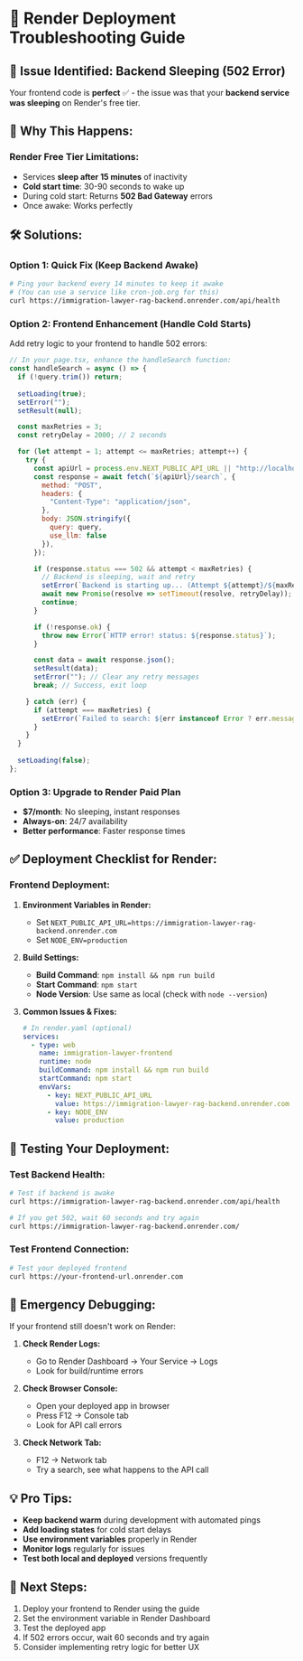 # 🔧 Render Deployment Troubleshooting Guide

## 🎯 **Issue Identified: Backend Sleeping (502 Error)**

Your frontend code is **perfect** ✅ - the issue was that your **backend service was sleeping** on Render's free tier.

## 🧠 **Why This Happens:**

### **Render Free Tier Limitations:**
- Services **sleep after 15 minutes** of inactivity
- **Cold start time**: 30-90 seconds to wake up
- During cold start: Returns **502 Bad Gateway** errors
- Once awake: Works perfectly

## 🛠️ **Solutions:**

### **Option 1: Quick Fix (Keep Backend Awake)**
```bash
# Ping your backend every 14 minutes to keep it awake
# (You can use a service like cron-job.org for this)
curl https://immigration-lawyer-rag-backend.onrender.com/api/health
```

### **Option 2: Frontend Enhancement (Handle Cold Starts)**
Add retry logic to your frontend to handle 502 errors:

```javascript
// In your page.tsx, enhance the handleSearch function:
const handleSearch = async () => {
  if (!query.trim()) return;
  
  setLoading(true);
  setError("");
  setResult(null);

  const maxRetries = 3;
  const retryDelay = 2000; // 2 seconds

  for (let attempt = 1; attempt <= maxRetries; attempt++) {
    try {
      const apiUrl = process.env.NEXT_PUBLIC_API_URL || "http://localhost:8081";
      const response = await fetch(`${apiUrl}/search`, {
        method: "POST",
        headers: {
          "Content-Type": "application/json",
        },
        body: JSON.stringify({
          query: query,
          use_llm: false
        }),
      });

      if (response.status === 502 && attempt < maxRetries) {
        // Backend is sleeping, wait and retry
        setError(`Backend is starting up... (Attempt ${attempt}/${maxRetries})`);
        await new Promise(resolve => setTimeout(resolve, retryDelay));
        continue;
      }

      if (!response.ok) {
        throw new Error(`HTTP error! status: ${response.status}`);
      }

      const data = await response.json();
      setResult(data);
      setError(""); // Clear any retry messages
      break; // Success, exit loop

    } catch (err) {
      if (attempt === maxRetries) {
        setError(`Failed to search: ${err instanceof Error ? err.message : 'Unknown error'}`);
      }
    }
  }
  
  setLoading(false);
};
```

### **Option 3: Upgrade to Render Paid Plan**
- **$7/month**: No sleeping, instant responses
- **Always-on**: 24/7 availability
- **Better performance**: Faster response times

## ✅ **Deployment Checklist for Render:**

### **Frontend Deployment:**
1. **Environment Variables in Render:**
   - Set `NEXT_PUBLIC_API_URL=https://immigration-lawyer-rag-backend.onrender.com`
   - Set `NODE_ENV=production`

2. **Build Settings:**
   - **Build Command**: `npm install && npm run build`
   - **Start Command**: `npm start`
   - **Node Version**: Use same as local (check with `node --version`)

3. **Common Issues & Fixes:**
   ```yaml
   # In render.yaml (optional)
   services:
     - type: web
       name: immigration-lawyer-frontend
       runtime: node
       buildCommand: npm install && npm run build
       startCommand: npm start
       envVars:
         - key: NEXT_PUBLIC_API_URL
           value: https://immigration-lawyer-rag-backend.onrender.com
         - key: NODE_ENV
           value: production
   ```

## 🧪 **Testing Your Deployment:**

### **Test Backend Health:**
```bash
# Test if backend is awake
curl https://immigration-lawyer-rag-backend.onrender.com/api/health

# If you get 502, wait 60 seconds and try again
curl https://immigration-lawyer-rag-backend.onrender.com/
```

### **Test Frontend Connection:**
```bash
# Test your deployed frontend
curl https://your-frontend-url.onrender.com
```

## 🚨 **Emergency Debugging:**

If your frontend still doesn't work on Render:

1. **Check Render Logs:**
   - Go to Render Dashboard → Your Service → Logs
   - Look for build/runtime errors

2. **Check Browser Console:**
   - Open your deployed app in browser
   - Press F12 → Console tab
   - Look for API call errors

3. **Check Network Tab:**
   - F12 → Network tab
   - Try a search, see what happens to the API call

## 💡 **Pro Tips:**

- **Keep backend warm** during development with automated pings
- **Add loading states** for cold start delays
- **Use environment variables** properly in Render
- **Monitor logs** regularly for issues
- **Test both local and deployed** versions frequently

## 🎯 **Next Steps:**

1. Deploy your frontend to Render using the guide
2. Set the environment variable in Render Dashboard
3. Test the deployed app
4. If 502 errors occur, wait 60 seconds and try again
5. Consider implementing retry logic for better UX 
